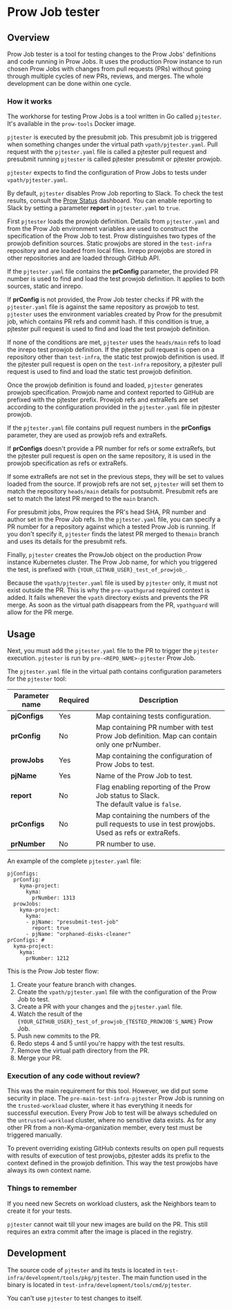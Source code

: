 # Prow Job tester

## Overview

Prow Job tester is a tool for testing changes to the Prow Jobs' definitions and code running in Prow Jobs. It uses the production Prow instance to run chosen Prow Jobs with changes from pull requests (PRs) without going through multiple cycles of new PRs, reviews, and merges. The whole development can be done within one cycle.

### How it works

The workhorse for testing Prow Jobs is a tool written in Go called `pjtester`. It's available in the `prow-tools` Docker image.

`pjtester` is executed by the presubmit job. This presubmit job is triggered when something changes under the virtual path `vpath/pjtester.yaml`. Pull request with the `pjtester.yaml` file is called a pjtester pull request and presubmit running `pjtester` is called pjtester presubmit or pjtester prowjob.

`pjtester` expects to find the configuration of Prow Jobs to tests under `vpath/pjtester.yaml`.

By default, `pjtester` disables Prow Job reporting to Slack. To check the test results, consult the [Prow Status](https://status.build.kyma-project.io/) dashboard. You can enable reporting to Slack by setting a parameter **report** in `pjtester.yaml` to `true`.

First `pjtester` loads the prowjob definition. Details from `pjtester.yaml` and from the Prow Job environment variables are used to construct the specification of the Prow Job to test. Prow distinguishes two types of the prowjob definition sources. Static prowjobs are stored in the `test-infra` repository and are loaded from local files. Inrepo prowjobs are stored in other repositories and are loaded through GitHub API.

If the `pjtester.yaml` file contains the **prConfig** parameter, the provided PR number is used to find and load the test prowjob definition. It applies to both sources, static and inrepo.

If **prConfig** is not provided, the Prow Job tester checks if PR with the `pjtester.yaml` file is against the same repository as prowjob to test. `pjtester` uses the environment variables created by Prow for the presubmit job, which contains PR refs and commit hash. If this condition is true, a pjtester pull request is used to find and load the test prowjob definition.

If none of the conditions are met, `pjtester` uses the `heads/main` refs to load the inrepo test prowjob definition. If the pjtester pull request is open on a repository other than `test-infra`, the static test prowjob definition is used. If the pjtester pull request is open on the `test-infra` repository, a pjtester pull request is used to find and load the static test prowjob definition.

Once the prowjob definition is found and loaded, `pjtester` generates prowjob specification. Prowjob name and context reported to GitHub are prefixed with the pjtester prefix. Prowjob refs and extraRefs are set according to the configuration provided in the `pjtester.yaml` file in pjtester prowjob.

If the `pjtester.yaml` file contains pull request numbers in the **prConfigs** parameter, they are used as prowjob refs and extraRefs.

If **prConfigs** doesn't provide a PR number for refs or some extraRefs, but the pjtester pull request is open on the same repository, it is used in the prowjob specification as refs or extraRefs.

If some extraRefs are not set in the previous steps, they will be set to values loaded from the source. If prowjob refs are not set, `pjtester` will set them to match the repository `heads/main` details for postsubmit. Presubmit refs are set to match the latest PR merged to the `main` branch.

For presubmit jobs, Prow requires the PR's head SHA, PR number and author set in the Prow Job refs. In the `pjtester.yaml` file, you can specify a PR number for a repository against which a tested Prow Job is running. If you don't specify it, `pjtester` finds the latest PR merged to the`main` branch and uses its details for the presubmit refs.

Finally, `pjtester` creates the ProwJob object on the production Prow instance Kubernetes cluster. The Prow Job name, for which you triggered the test, is prefixed with `{YOUR_GITHUB_USER}_test_of_prowjob_`.

Because the `vpath/pjtester.yaml` file is used by `pjtester` only, it must not exist outside the PR. This is why the `pre-vpathgurad` required context is added. It fails whenever the `vpath` directory exists and prevents the PR merge. As soon as the virtual path disappears from the PR, `vpathguard` will allow for the PR merge.


## Usage

Next, you must add the `pjtester.yaml` file to the PR to trigger the `pjtester` execution. `pjtester` is run by `pre-<REPO_NAME>-pjtester` Prow Job.

The `pjtester.yaml` file in the virtual path contains configuration parameters for the `pjtester` tool:

| Parameter name | Required | Description                                                                                             |
|----------------|----------|---------------------------------------------------------------------------------------------------------|
| **pjConfigs**  | Yes      | Map containing tests configuration.                                                                     | Yes |
| **prConfig**   | No       | Map containing PR number with test Prow Job definition. Map can contain only one prNumber.              | Yes |
| **prowJobs**   | Yes      | Map containing the configuration of Prow Jobs to test.                                                  | Yes |
| **pjName**     | Yes      | Name of the Prow Job to test.                                                                           | Yes |
| **report**     | No       | Flag enabling reporting of the Prow Job status to Slack. <br> The default value is `false`.             | No |
| **prConfigs**  | No       | Map containing the numbers of the pull requests to use in test prowjobs. <br> Used as refs or extraRefs. | No |
| **prNumber**   | No       | PR number to use.                                                                                    | No |

An example of the complete `pjtester.yaml` file:

```
pjConfigs:
  prConfig:
    kyma-project:
      kyma:
        prNumber: 1313
  prowJobs:
    kyma-project:
      kyma:
      - pjName: "presubmit-test-job"
        report: true
      - pjName: "orphaned-disks-cleaner"
prConfigs: #
  kyma-project:
    kyma:
      prNumber: 1212
```

This is the Prow Job tester flow:

1. Create your feature branch with changes.
2. Create the `vpath/pjtester.yaml` file with the configuration of the Prow Job to test.
3. Create a PR with your changes and the `pjtester.yaml` file.
4. Watch the result of the `{YOUR_GITHUB_USER}_test_of_prowjob_{TESTED_PROWJOB'S_NAME}` Prow Job.
5. Push new commits to the PR.
6. Redo steps 4 and 5 until you're happy with the test results.
7. Remove the virtual path directory from the PR.
8. Merge your PR.

### Execution of any code without review?

This was the main requirement for this tool. However, we did put some security in place. The `pre-main-test-infra-pjtester` Prow Job is running on the `trusted-workload` cluster, where it has everything it needs for successful execution. Every Prow Job to test will be always scheduled on the `untrusted-workload` cluster, where no sensitive data exists. As for any other PR from a non-Kyma-organization member, every test must be triggered manually.

To prevent overriding existing GitHub contexts results on open pull requests with results of execution of test prowjobs, pjtester adds its prefix to the context defined in the prowjob definition. This way the test prowjobs have always its own context name.

### Things to remember

If you need new Secrets on workload clusters, ask the Neighbors team to create it for your tests.

`pjtester` cannot wait till your new images are build on the PR. This still requires an extra commit after the image is placed in the registry.

## Development

The source code of `pjtester` and its tests is located in `test-infra/development/tools/pkg/pjtester`.
The main function used in the binary is located in `test-infra/development/tools/cmd/pjtester`.

You can't use `pjtester` to test changes to itself.

